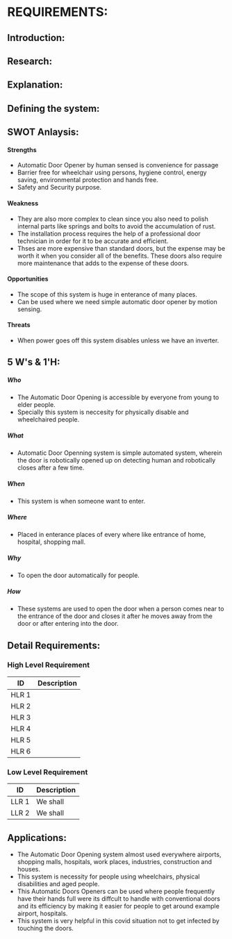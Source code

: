 # REQUIREMENTS:
## Introduction:
  
## Research:
 
## Explanation:


## Defining the system: 

 ## SWOT Anlaysis:
 
  #### Strengths
   * Automatic Door Opener by human sensed is convenience for passage
   * Barrier free for wheelchair using persons, hygiene control, energy saving, environmental protection and hands free.
   * Safety and Security purpose.
  #### Weakness
   * They are also more complex to clean since you also need to polish internal parts like springs and bolts to avoid the accumulation of rust.
   * The installation process requires the help of a professional door technician in order for it to be accurate and efficient.
   * Thses are more expensive than standard doors, but the expense may be worth it when you consider all of the benefits. These doors also require more maintenance that              adds to the expense of these doors.
 #### Opportunities
   * The scope of this system is huge in enterance of many places.
   * Can be used where we need simple automatic door opener by motion sensing.
 #### Threats
   * When power goes off this system disables unless we have an inverter.
  
## 5 W's & 1'H:
 ##### Who
   * The Automatic Door Opening is accessible by everyone from young to elder people.
   * Specially this system is neccesity for physically disable and wheelchaired people.
 ##### What
   * Automatic Door Openning system is simple automated system, wherein the door is robotically opened up on detecting human and robotically closes after a few time.
 ##### When
   * This system is when someone want to enter.
 ##### Where 
   * Placed in enterance places of every where like entrance of home, hospital, shopping mall.
 ##### Why
   * To open the door automatically for people.
 ##### How
   * These systems are used to open the door when a person comes near to the entrance of the door and closes it after he moves away from the door or after entering into the           door.
## Detail Requirements:
 ### High Level Requirement
 |  ID   |                Description
 |-------|------------------------------------------------------------------
 | HLR 1 | 
 | HLR 2 |
 | HLR 3 | 
 | HLR 4 | 
 | HLR 5 | 
 | HLR 6 | 
 
 ### Low Level Requirement
 | ID    |          Description
 |-------|--------------------------------------------------------------------------------
 | LLR 1 | We shall 
 | LLR 2 | We shall 

## Applications:
* The Automatic Door Opening system almost used everywhere airports, shopping malls, hospitals, work places, industries, construction and houses.
* This system is necessity for people using wheelchairs, physical disabilities and aged people.
* This Automatic Doors Openers can be used where people frequently have their hands full were its diffcult to handle with conventional doors and its efficiency by making it       easier for people to get around example airport, hospitals.
* This system is very helpful in this covid situation not to get infected by touching the doors.

